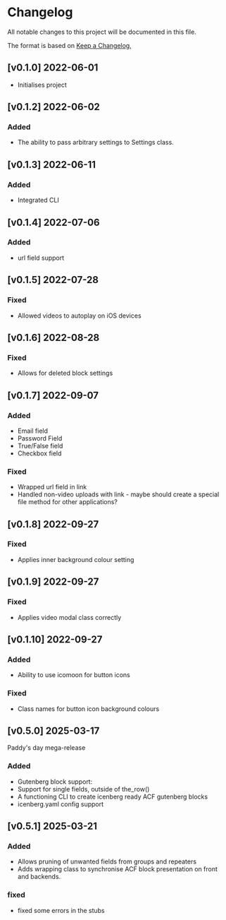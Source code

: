 # Changelog

All notable changes to this project will be documented in this file.

The format is based on [Keep a Changelog](https://keepachangelog.com/en/1.0.0/),


## [v0.1.0] 2022-06-01
- Initialises project

## [v0.1.2] 2022-06-02

### Added
 - The ability to pass arbitrary settings to Settings class.

## [v0.1.3] 2022-06-11

### Added
 - Integrated CLI

## [v0.1.4] 2022-07-06

### Added
 - url field support

## [v0.1.5] 2022-07-28

### Fixed
 - Allowed videos to autoplay on iOS devices

## [v0.1.6] 2022-08-28

### Fixed
 - Allows for deleted block settings

## [v0.1.7] 2022-09-07

### Added
 - Email field
 - Password Field
 - True/False field
 - Checkbox field

### Fixed
 - Wrapped url field in link
 - Handled non-video uploads with link - maybe should create a special file method for other applications?

## [v0.1.8] 2022-09-27

### Fixed
 - Applies inner background colour setting

## [v0.1.9] 2022-09-27

### Fixed
 - Applies video modal class correctly

## [v0.1.10] 2022-09-27

### Added
- Ability to use icomoon for button icons

### Fixed
- Class names for button icon background colours

## [v0.5.0] 2025-03-17
Paddy's day mega-release

### Added
- Gutenberg block support:
- Support for single fields, outside of the_row()
- A functioning CLI to create icenberg ready ACF gutenberg blocks
- icenberg.yaml config support

## [v0.5.1] 2025-03-21

### Added
- Allows pruning of unwanted fields from groups and repeaters
- Adds wrapping class to synchronise ACF block presentation on front and backends.

### fixed
- fixed some errors in the stubs

